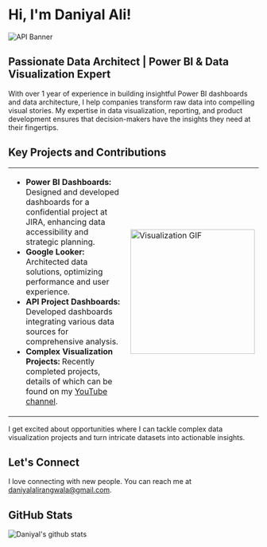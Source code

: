 # Hi, I'm Daniyal Ali!

![API Banner](https://github.com/Daniyalaliy/twitch-dashboard/blob/main/assets/api.gif) <!-- Replace this with the actual URL once uploaded -->

## Passionate Data Architect | Power BI & Data Visualization Expert

With over 1 year of experience in building insightful Power BI dashboards and data architecture, I help companies transform raw data into compelling visual stories. My expertise in data visualization, reporting, and product development ensures that decision-makers have the insights they need at their fingertips.

## Key Projects and Contributions

<table>
  <tr>
    <td>
      <ul>
        <li><strong>Power BI Dashboards:</strong> Designed and developed dashboards for a confidential project at JIRA, enhancing data accessibility and strategic planning.</li>
        <li><strong>Google Looker:</strong> Architected data solutions, optimizing performance and user experience.</li>
        <li><strong>API Project Dashboards:</strong> Developed dashboards integrating various data sources for comprehensive analysis.</li>
        <li><strong>Complex Visualization Projects:</strong> Recently completed projects, details of which can be found on my <a href="https://www.youtube.com/channel/your_channel">YouTube channel</a>.</li>
      </ul>
    </td>
    <td>
      <img src="https://user-images.githubusercontent.com/74038190/221352987-68da234d-4d62-4e9d-9d7f-098dc657c2dc.gif" alt="Visualization GIF" width="250"/>
    </td>
  </tr>
</table>

I get excited about opportunities where I can tackle complex data visualization projects and turn intricate datasets into actionable insights.

## Let's Connect

I love connecting with new people. You can reach me at [daniyalalirangwala@gmail.com](mailto:daniyalalirangwala@gmail.com).

## GitHub Stats
![Daniyal's github stats](https://github-readme-stats.vercel.app/api?username=Daniyalaliy&count_private=true&show_icons=true&theme=radical&hide_rank=false)
